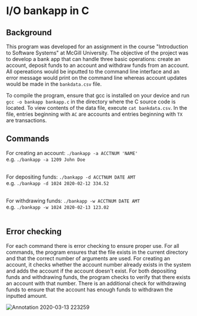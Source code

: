# I/O bankapp in C

## Background

This program was developed for an assignment in the course "Introduction to Software Systems" at McGill University. The objective of the project was to develop a bank app that can handle three basic operations: create an account, deposit funds to an account and withdraw funds from an account. All opereations would be inputted to the command line interface and an error message would print on the command line whereas account updates would be made in the `bankdata.csv` file.

To compile the program, ensure that gcc is installed on your device and run `gcc -o bankapp bankapp.c` in the directory where the C source code is located. To view contents of the data file, execute `cat bankdata.csv`. In the file, entries beginning with `AC` are accounts and entries beginning with `TX` are transactions.

## Commands

For creating an account: `./bankapp -a ACCTNUM 'NAME'`  
e.g. `./bankapp -a 1209 John Doe `<br/><br/>

For depositing funds: `./bankapp -d ACCTNUM DATE AMT`  
e.g. `./bankapp -d 1024 2020-02-12 334.52`<br/><br/>

For withdrawing funds: `./bankapp -w ACCTNUM DATE AMT`  
e.g. `./bankapp -w 1024 2020-02-13 123.02`<br/><br/>

## Error checking

For each command there is error checking to ensure proper use. For all commands, the program ensures that the file exists in the current directory and that the correct number of arguments are used. For creating an account, it checks whether the account number already exists in the system and adds the account if the account doesn't exist. For both depositing funds and withdrawing funds, the program checks to verify that there exists an account with that number. There is an additional check for withdrawing funds to ensure that the account has enough funds to withdrawn the inputted amount. 

![Annotation 2020-03-13 223259](https://user-images.githubusercontent.com/46686623/76673408-14a59480-657b-11ea-8bea-9bd6c4892c9b.png)

